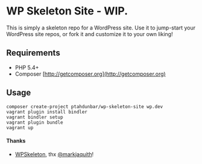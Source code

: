 # WP Skeleton Site - WIP.

This is simply a skeleton repo for a WordPress site. Use it to jump-start your WordPress site repos, or fork it and customize it to your own liking!

## Requirements
* PHP 5.4+
* Composer [http://getcomposer.org](http://getcomposer.org)

## Usage
```
composer create-project ptahdunbar/wp-skeleton-site wp.dev
vagrant plugin install bindler
vagrant bindler setup
vagrant plugin bundle
vagrant up
```

#### Thanks
* [WPSkeleton](https://github.com/markjaquith/WordPress-Skeleton), thx [@markjaquith](https://github.com/markjaquith)!